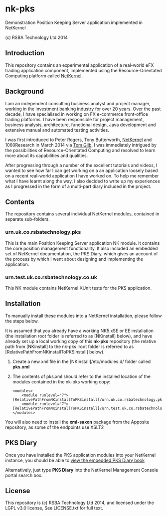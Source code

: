 nk-pks
======

Demonstration Position Keeping Server application implemented in NetKernel

(c) RSBA Technology Ltd 2014

## Introduction

This repository contains an experimental application of a real-world eFX trading application component, implemented using the Resource-Orientated Computing platform called [NetKernel](http://www.1060research.com/products/).

## Background

I am an independent consulting business analyst and project manager, working in the investment banking industry for over 20 years.  Over the past decade, I have specialised in working on FX e-commerce front-office trading platforms.  I have been responsible for project management, business analysis, architecture, functional design, Java development and extensive manual and automated testing activities.

I was first introduced to Peter Rogers, Tony Butterworth, [NetKernel](http://www.1060research.com/products/) and 1060Research in March 2014 via [Tom Gilb](www.gilb.com).  I was immediately intrigued by the possibilities of Resource-Orientated Computing and resolved to learn more about its capabilities and qualities.

After progressing through a number of the excellent tutorials and videos, I wanted to see how far I can get working on a an application loosely based on a recent real-world application I have worked on.  To help me remember what I have learnt along the way, I also decided to write up my experiences as I progressed in the form of a multi-part diary included in the project.
  
## Contents 

The repository contains several individual NetKernel modules, contained in separate sub-folders.

### urn.uk.co.rsbatechnology.pks

This is the main Position Keeping Server application NK module.  It contains the core position management functionality.  It also included an embedded set of NetKernel documentation, the PKS Diary, which gives an account of the process by which I went about designing and implementing the application.

### urn.test.uk.co.rsbatechnology.co.uk

This NK module contains NetKernel XUnit tests for the PKS application.

## Installation

To manually install these modules into a NetKernel installation, please follow the steps below.  

It is assumed that you already have a working NK5.xSE or EE installation (the installation root folder is referred to as [NKinstall] below), and have already set up a local working copy of this **nk-pks** repository (the relative path from [NKinstall] to the nk-pks iroot folder is referred to as [RelativePathFromNKinstallToPKSinstall] below).

1.  Create a new xml file in the [NKinstall]/etc/modules.d/ folder called **pks.xml**
2.  The contents of pks.xml should refer to the installed location of the modules contained in the nk-pks working copy:

        <modules>
	        <module runlevel="7">[RelativePathFromNKinstallToPKSinstall]/urn.uk.co.rsbatechnology.pks/</module>
	        <module runlevel="7">[RelativePathFromNKinstallToPKSinstall]/urn.test.uk.co.rsbatechnology.pks/</module>
        </modules>

You will also need to install the **xml-saxon** package from the Apposite repository, as some of the endpoints use XSLT2
## PKS Diary

Once you have installed the PKS application modules into your NetKernel instance, you should be able to [view the embedded PKS Diary book](http://localhost:1060/book/view/book:uk:co:rsbatechnology:pks:diary/)

Alternatively, just type **PKS Diary** into the NetKernel Management Console portal search box.


## License

This repository is (c) RSBA Technology Ltd 2014, and licensed under the LGPL v3.0 license, See LICENSE.txt for full text.

